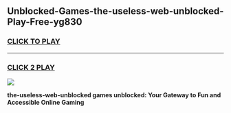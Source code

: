 
## Unblocked-Games-the-useless-web-unblocked-Play-Free-yg830
<h3>
<a href="https://premium76.site?title=the-useless-web-unblocked&ref=23A">CLICK TO PLAY</a></h3>
<hr>

<h3>
<a href="https://premium76.site?title=the-useless-web-unblocked&ref=23A">CLICK 2 PLAY</a>
  
</h3>

<a href="https://premium76.site?title=the-useless-web-unblocked&ref=23A"><img src="https://clearcache.store/games.png"></a>


**the-useless-web-unblocked games unblocked: Your Gateway to Fun and Accessible Online Gaming**
